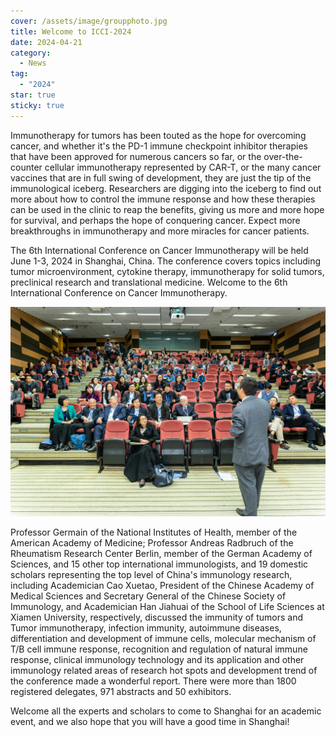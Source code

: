 ```yaml
---
cover: /assets/image/groupphoto.jpg
title: Welcome to ICCI-2024
date: 2024-04-21
category:
  - News
tag:
  - "2024"
star: true
sticky: true
---
```


Immunotherapy for tumors has been touted as the hope for overcoming cancer, and whether it's the PD-1 immune checkpoint inhibitor therapies that have been approved for numerous cancers so far, or the over-the-counter cellular immunotherapy represented by CAR-T, or the many cancer vaccines that are in full swing of development, they are just the tip of the immunological iceberg. Researchers are digging into the iceberg to find out more about how to control the immune response and how these therapies can be used in the clinic to reap the benefits, giving us more and more hope for survival, and perhaps the hope of conquering cancer. Expect more breakthroughs in immunotherapy and more miracles for cancer patients.

The 6th International Conference on Cancer Immunotherapy will be held June 1-3, 2024 in Shanghai, China. The conference covers topics including tumor microenvironment, cytokine therapy, immunotherapy for solid tumors, preclinical research and translational medicine. Welcome to the 6th International Conference on Cancer Immunotherapy.

![Professor Germain is giving a lecture](/assets/image/speech.jpg)

Professor Germain of the National Institutes of Health, member of the American Academy of Medicine; Professor Andreas Radbruch of the Rheumatism Research Center Berlin, member of the German Academy of Sciences, and 15 other top international immunologists, and 19 domestic scholars representing the top level of China's immunology research, including Academician Cao Xuetao, President of the Chinese Academy of Medical Sciences and Secretary General of the Chinese Society of Immunology, and Academician Han Jiahuai of the School of Life Sciences at Xiamen University, respectively, discussed the immunity of tumors and Tumor immunotherapy, infection immunity, autoimmune diseases, differentiation and development of immune cells, molecular mechanism of T/B cell immune response, recognition and regulation of natural immune response, clinical immunology technology and its application and other immunology related areas of research hot spots and development trend of the conference made a wonderful report. There were more than 1800 registered delegates, 971 abstracts and 50 exhibitors.

Welcome all the experts and scholars to come to Shanghai for an academic event, and we also hope that you will have a good time in Shanghai!
